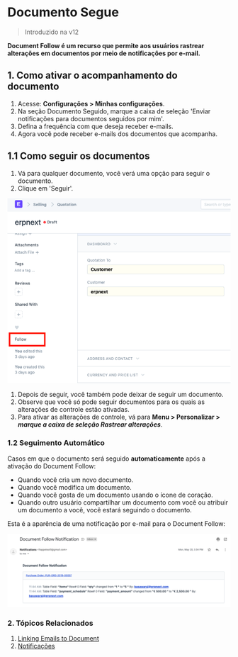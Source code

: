 # Documento Segue



>
> Introduzido na v12
>
>
>


**Document Follow é um recurso que permite aos usuários rastrear alterações em documentos por meio de notificações por e-mail.**


## 1. Como ativar o acompanhamento do documento


1. Acesse: **Configurações > Minhas configurações**.
2. Na seção Documento Seguido, marque a caixa de seleção 'Enviar notificações para documentos seguidos por mim'.
3. Defina a frequência com que deseja receber e-mails.
4. Agora você pode receber e-mails dos documentos que acompanha.


## 1.1 Como seguir os documentos


1. Vá para qualquer documento, você verá uma opção para seguir o documento.
2. Clique em 'Seguir'.


![Critérios de definição](/files/document-follow-how-to-follow.png)


1. Depois de seguir, você também pode deixar de seguir um documento.
2. Observe que você só pode seguir documentos para os quais as alterações de controle estão ativadas.
3. Para ativar as alterações de controle, vá para **Menu > Personalizar > *marque a caixa de seleção Rastrear alterações***.


### 1.2 Seguimento Automático


Casos em que o documento será seguido **automaticamente** após a ativação do Document Follow:


* Quando você cria um novo documento.
* Quando você modifica um documento.
* Quando você gosta de um documento usando o ícone de coração.
* Quando outro usuário compartilhar um documento com você ou atribuir um documento a você, você estará seguindo o documento.


Esta é a aparência de uma notificação por e-mail para o Document Follow:


![Critérios de definição](/files/document-follow-email.png)


### 2. Tópicos Relacionados


1. [Linking Emails to Document](/docs/v13/user/manual/en/setting-up/email/linking-emails-to-document)
2. [Notificações](/docs/v13/user/manual/en/configuração/notificações)